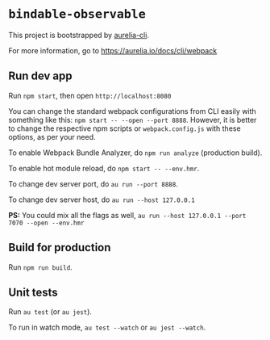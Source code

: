 # `bindable-observable`

This project is bootstrapped by [aurelia-cli](https://github.com/aurelia/cli).

For more information, go to https://aurelia.io/docs/cli/webpack

## Run dev app

Run `npm start`, then open `http://localhost:8080`

You can change the standard webpack configurations from CLI easily with something like this: `npm start -- --open --port 8888`. However, it is better to change the respective npm scripts or `webpack.config.js` with these options, as per your need.

To enable Webpack Bundle Analyzer, do `npm run analyze` (production build).

To enable hot module reload, do `npm start -- --env.hmr`.

To change dev server port, do `au run --port 8888`.

To change dev server host, do `au run --host 127.0.0.1`

**PS:** You could mix all the flags as well, `au run --host 127.0.0.1 --port 7070 --open --env.hmr`

## Build for production

Run `npm run build`.

## Unit tests

Run `au test` (or `au jest`).

To run in watch mode, `au test --watch` or `au jest --watch`.
